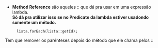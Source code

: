 * **Method Reference** são aqueles :: que dá pra usar em uma expressão lambda.  
**Só dá pra utilizar isso se no Predicate da lambda estiver usadondo somente um método.**

        lista.forEach(lista::getId);

Tem que remover os parênteses depois do método que ele chama pelos :: 




